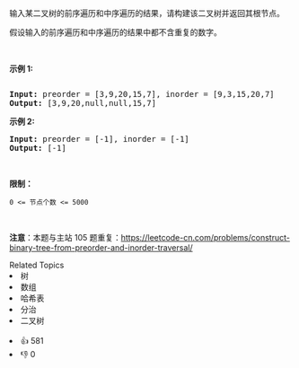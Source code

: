 <p>输入某二叉树的前序遍历和中序遍历的结果，请构建该二叉树并返回其根节点。</p>

<p>假设输入的前序遍历和中序遍历的结果中都不含重复的数字。</p>

<p> </p>

<p><strong>示例 1:</strong></p>
<img alt="" src="https://assets.leetcode.com/uploads/2021/02/19/tree.jpg" />
<pre>
<strong>Input:</strong> preorder = [3,9,20,15,7], inorder = [9,3,15,20,7]
<strong>Output:</strong> [3,9,20,null,null,15,7]
</pre>

<p><strong>示例 2:</strong></p>

<pre>
<strong>Input:</strong> preorder = [-1], inorder = [-1]
<strong>Output:</strong> [-1]
</pre>

<p> </p>

<p><strong>限制：</strong></p>

<p><code>0 <= 节点个数 <= 5000</code></p>

<p> </p>

<p><strong>注意</strong>：本题与主站 105 题重复：<a href="https://leetcode-cn.com/problems/construct-binary-tree-from-preorder-and-inorder-traversal/">https://leetcode-cn.com/problems/construct-binary-tree-from-preorder-and-inorder-traversal/</a></p>
<div><div>Related Topics</div><div><li>树</li><li>数组</li><li>哈希表</li><li>分治</li><li>二叉树</li></div></div><br><div><li>👍 581</li><li>👎 0</li></div>
